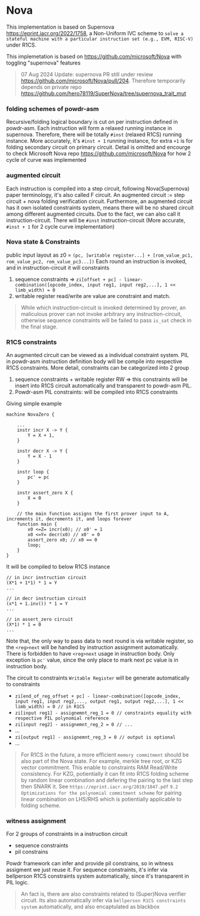 Nova
===========
This implementation is based on Supernova https://eprint.iacr.org/2022/1758, a Non-Uniform IVC scheme to `solve a stateful machine with a particular instruction set (e.g., EVM, RISC-V)` under R1CS.

This implemetation is based on https://github.com/microsoft/Nova  with toggling "supernova" features

> 07 Aug 2024 Update: supernova PR still under review https://github.com/microsoft/Nova/pull/204. Therefore temporarily depends on private repo https://github.com/hero78119/SuperNova/tree/supernova_trait_mut

### folding schemes of powdr-asm
Recursive/folding logical boundary is cut on per instruction defined in powdr-asm. Each instruction will form a relaxed running instance in supernova. Therefore, there will be totally `#inst` (relaxed R1CS) running instance. More accurately, it's `#inst + 1` running instance, for extra `+1` is for folding secondary circuit on primary circuit. Detail is omitted and encourge to check Microsoft Nova repo https://github.com/microsoft/Nova for how 2 cycle of curve was implemented

### augmented circuit
Each instruction is compiled into a step circuit, following Nova(Supernova) paper terminology, it's also called F circuit.
An augmented circuit := step circuit + nova folding verification circuit.
Furthermore, an augmented circuit has it own isolated constraints system, means there will be no shared circuit among different augmented circuits. Due to the fact, we can also call it instruction-circuit. There will be `#inst` instruction-circuit (More accurate, `#inst + 1` for 2 cycle curve implementation)

### Nova state & Constraints
public input layout as z0 = `(pc, [writable register...] + [rom_value_pc1, rom_value_pc2, rom_value_pc3...])`
Each round an instruction is invoked, and in instruction-circuit it will constraints
1. sequence constraints => `zi[offset + pc] - linear-combination([opcode_index, input reg1, input reg2,...], 1 << limb_width) = 0`
2. writable register read/write are value are constraint and match.

> While which instruction-circuit is invoked  determined by prover, an maliculous prover can not invoke arbitrary any instruction-circuit, otherwise sequence constraints will be failed to pass `is_sat` check in the final stage.


### R1CS constraints
An augmented circuit can be viewed as a individual constraint system. PIL in powdr-asm instruction definition body will be compile into respective R1CS constraints. More detail, constraints can be categorized into 2 group
1. sequence constraints + writable register RW => this constraints will be insert into R1CS circuit automatically and transparent to powdr-asm PIL.
2. Powdr-asm PIL constraints: will be compiled into R1CS constraints

Giving simple example

```
machine NovaZero {

    ...
    instr incr X -> Y {
        Y = X + 1,
    }

    instr decr X -> Y {
        Y = X - 1
    }

    instr loop {
        pc' = pc
    }

    instr assert_zero X {
        X = 0
    }

    // the main function assigns the first prover input to A, increments it, decrements it, and loops forever
    function main {
        x0 <=Z= incr(x0); // x0' = 1
        x0 <=Y= decr(x0) // x0' = 0
        assert_zero x0; // x0 == 0
        loop;
    }
}
```

It will be compiled to below R1CS instance
```
// in incr instruction circuit
(X*1 + 1*1) * 1 = Y
...

// in decr instruction circuit
(x*1 + 1.inv()) * 1 = Y
...

// in assert_zero circuit
(X*1) * 1 = 0
...
```

Note that, the only way to pass data to next round is via writable register, so the `<reg>next` will be handled by instruction assignment automatically. There is forbidden to have `<reg>next` usage in instruction body. Only exception is `pc'` value, since the only place to mark next pc value is in instruction body.

The circuit to constraints `Writable Register` will be generate automatically to constraints
- `zi[end_of_reg_offset + pc] - linear-combination([opcode_index, input reg1, input reg2,..., output reg1, output reg2,...], 1 << limb_width) = 0 // in R1CS`
- `zi[input reg1] - assignemnt_reg_1 = 0 // constraints equality with respective PIL polynomial reference`
- `zi[input reg2] - assignemnt_reg_2 = 0 // ...`
- ...
- `zi[output reg1] - assignemnt_reg_3 = 0 // output is optional`
- ...

> For R1CS in the future, a more efficient `memory commitment` should be also part of the Nova state. For example, merkle tree root, or KZG vector commitment. This enable to constraints RAM Read/Write consistency. For KZG, potientially it can fit into R1CS folding scheme by random linear combination and defering the pairing to the last step then SNARK it. See `https://eprint.iacr.org/2019/1047.pdf` `9.2 Optimizations for the polynomial commitment scheme` for pairing linear combination on LHS/RHS which is potientially applicable to folding scheme.


### witness assignment
For 2 groups of constraints in a instruction circuit
- sequence constraints
- pil constrains

Powdr framework can infer and provide pil constrains, so in witness assigment we just reuse it.
For sequence constraints, it's infer via bellperson R1CS constraints system automatically, since it's transparent in PIL logic.

> An fact is, there are also constraints related to (Super)Nova verifier circuit. Its also automatically infer via `bellperson R1CS constraints system` automatically, and also encaptulated as blackbox